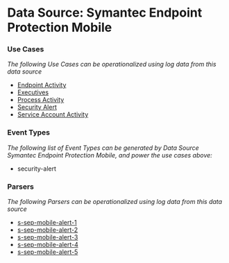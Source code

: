 Data Source: Symantec Endpoint Protection Mobile
================================================

### Use Cases

_The following Use Cases can be operationalized using log data from this data source_

* [Endpoint Activity](usecase_endpoint_activity.md)
* [Executives](usecase_executives.md)
* [Process Activity](usecase_process_activity.md)
* [Security Alert](usecase_security_alert.md)
* [Service Account Activity](usecase_service_account_activity.md)


### Event Types

_The following list of Event Types can be generated by Data Source Symantec Endpoint Protection Mobile, and power the use cases above:_

- security-alert


### Parsers

_The following Parsers can be operationalized using log data from this data source_

* [s-sep-mobile-alert-1](parserContent_s-sep-mobile-alert-1.md)
* [s-sep-mobile-alert-2](parserContent_s-sep-mobile-alert-2.md)
* [s-sep-mobile-alert-3](parserContent_s-sep-mobile-alert-3.md)
* [s-sep-mobile-alert-4](parserContent_s-sep-mobile-alert-4.md)
* [s-sep-mobile-alert-5](parserContent_s-sep-mobile-alert-5.md)
